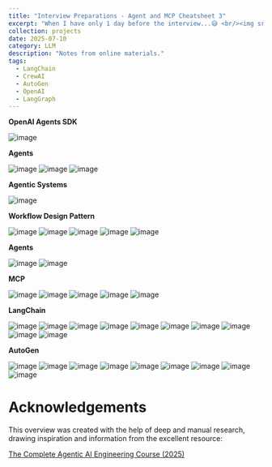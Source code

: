 ```yaml
---
title: "Interview Preparations - Agent and MCP Cheatsheet 3"
excerpt: "When I have only 1 day before the interview...😅 <br/><img src='/images/Agent_Course_6.png'>"
collection: projects
date: 2025-07-10
category: LLM
description: "Notes from online materials."
tags:
  - LangChain
  - CrewAI
  - AutoGen
  - OpenAI
  - LangGraph
---
```


**OpenAI Agents SDK**

![image](/images/Agent_Course_6.png)

**Agents**

![image](/images/Agent_Course_8.png)
![image](/images/Agent_Course_9.png)
![image](/images/Agent_Course_12.png)

**Agentic Systems**

![image](/images/Agent_Course_13.png)

**Workflow Design Pattern**

![image](/images/Agent_Course_14.png)
![image](/images/Agent_Course_15.png)
![image](/images/Agent_Course_16.png)
![image](/images/Agent_Course_17.png)
![image](/images/Agent_Course_18.png)

**Agents**

![image](/images/Agent_Course_19.png)
![image](/images/Agent_Course_20.png)

**MCP**

![image](/images/Agent_Course_21.png)
![image](/images/Agent_Course_22.png)
![image](/images/Agent_Course_23.png)
![image](/images/Agent_Course_24.png)
![image](/images/Agent_Course_25.png)

**LangChain**

![image](/images/Agent_Course_26.png)
![image](/images/Agent_Course_27.png)
![image](/images/Agent_Course_28.png)
![image](/images/Agent_Course_29.png)
![image](/images/Agent_Course_30.png)
![image](/images/Agent_Course_31.png)
![image](/images/Agent_Course_32.png)
![image](/images/Agent_Course_33.png)
![image](/images/Agent_Course_34.png)
![image](/images/Agent_Course_35.png)

**AutoGen**

![image](/images/Agent_Course_36.png)
![image](/images/Agent_Course_37.png)
![image](/images/Agent_Course_38.png)
![image](/images/Agent_Course_39.png)
![image](/images/Agent_Course_40.png)
![image](/images/Agent_Course_41.png)
![image](/images/Agent_Course_42.png)
![image](/images/Agent_Course_43.png)
![image](/images/Agent_Course_44.png)





# Acknowledgements

This overview was created with the help of deep and manual research, drawing inspiration and information from the excellent resource:

[The Complete Agentic AI Engineering Course (2025)](https://www.udemy.com/course/the-complete-agentic-ai-engineering-course/)
